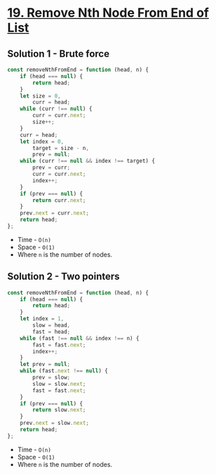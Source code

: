 # [19. Remove Nth Node From End of List](https://leetcode.com/problems/remove-nth-node-from-end-of-list/)

## Solution 1 - Brute force

```js
const removeNthFromEnd = function (head, n) {
    if (head === null) {
        return head;
    }
    let size = 0,
        curr = head;
    while (curr !== null) {
        curr = curr.next;
        size++;
    }
    curr = head;
    let index = 0,
        target = size - n,
        prev = null;
    while (curr !== null && index !== target) {
        prev = curr;
        curr = curr.next;
        index++;
    }
    if (prev === null) {
        return curr.next;
    }
    prev.next = curr.next;
    return head;
};
```

-   Time - `O(n)`
-   Space - `O(1)`
-   Where `n` is the number of nodes.

## Solution 2 - Two pointers

```js
const removeNthFromEnd = function (head, n) {
    if (head === null) {
        return head;
    }
    let index = 1,
        slow = head,
        fast = head;
    while (fast !== null && index !== n) {
        fast = fast.next;
        index++;
    }
    let prev = null;
    while (fast.next !== null) {
        prev = slow;
        slow = slow.next;
        fast = fast.next;
    }
    if (prev === null) {
        return slow.next;
    }
    prev.next = slow.next;
    return head;
};
```

-   Time - `O(n)`
-   Space - `O(1)`
-   Where `n` is the number of nodes.
